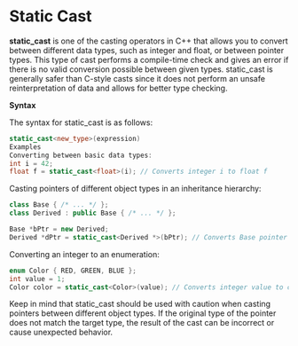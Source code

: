 # Static Cast
**static_cast** is one of the casting operators in C++ that allows you to convert between different data types, such as integer and float, or between pointer types. This type of cast performs a compile-time check and gives an error if there is no valid conversion possible between given types. static_cast is generally safer than C-style casts since it does not perform an unsafe reinterpretation of data and allows for better type checking.

**Syntax**

The syntax for static_cast is as follows:

```cpp
static_cast<new_type>(expression)
Examples
Converting between basic data types:
int i = 42;
float f = static_cast<float>(i); // Converts integer i to float f
```

Casting pointers of different object types in an inheritance hierarchy:
```cpp
class Base { /* ... */ };
class Derived : public Base { /* ... */ };

Base *bPtr = new Derived;
Derived *dPtr = static_cast<Derived *>(bPtr); // Converts Base pointer bPtr to Derived pointer dPtr
```

Converting an integer to an enumeration:
```cpp
enum Color { RED, GREEN, BLUE };
int value = 1;
Color color = static_cast<Color>(value); // Converts integer value to corresponding Color enumeration
```
Keep in mind that static_cast should be used with caution when casting pointers between different object types. If the original type of the pointer does not match the target type, the result of the cast can be incorrect or cause unexpected behavior.

